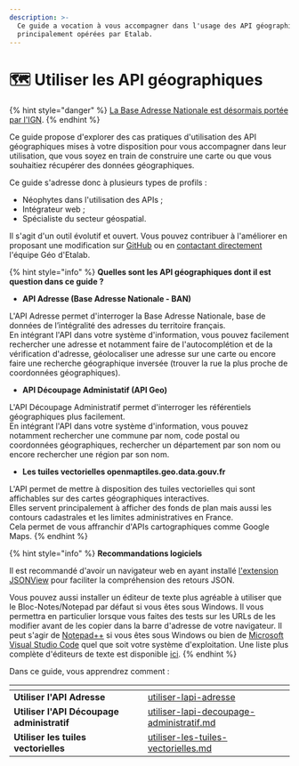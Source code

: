 ```yaml
---
description: >-
  Ce guide a vocation à vous accompagner dans l'usage des API géographiques
  principalement opérées par Etalab.
---
```


# 🗺 Utiliser les API géographiques

{% hint style="danger" %}
[La Base Adresse Nationale est désormais portée par l'IGN](https://www.numerique.gouv.fr/espace-presse/la-base-adresse-nationale-ban-franchit-de-nouvelles-etapes-en-poursuivant-son-action-au-sein-de-lign/).&#x20;
{% endhint %}

Ce guide propose d'explorer des cas pratiques d'utilisation des API géographiques mises à votre disposition pour vous accompagner dans leur utilisation, que vous soyez en train de construire une carte ou que vous souhaitiez récupérer des données géographiques.

Ce guide s'adresse donc à plusieurs types de profils :

* Néophytes dans l'utilisation des APIs ;
* Intégrateur web ;&#x20;
* Spécialiste du secteur géospatial.&#x20;

Il s'agit d'un outil évolutif et ouvert. Vous pouvez contribuer à l'améliorer en proposant une modification sur [GitHub](https://github.com/etalab/guides.etalab.gouv.fr/edit/master/apis-geo/) ou en [contactant directement](mailto:geo@data.gouv.fr) l'équipe Géo d'Etalab.&#x20;

{% hint style="info" %}
**Quelles sont les API géographiques dont il est question dans ce guide ?**&#x20;

* **API Adresse (Base Adresse Nationale - BAN)**

L'API Adresse permet d'interroger la Base Adresse Nationale, base de données de l’intégralité des adresses du territoire français. \
En intégrant l'API dans votre système d'information, vous pouvez facilement rechercher une adresse et notamment faire de l'autocomplétion et de la vérification d'adresse,  géolocaliser une adresse sur une carte ou encore faire une recherche géographique inversée (trouver la rue la plus proche de coordonnées géographiques).

* **API Découpage Administatif (API Geo)**

L'API Découpage Administratif permet d'interroger les référentiels géographiques plus facilement. \
En intégrant l'API dans votre système d'information, vous pouvez notamment rechercher une commune par nom, code postal ou coordonnées géographiques, rechercher un département par son nom ou encore rechercher une région par son nom.&#x20;

* **Les tuiles vectorielles openmaptiles.geo.data.gouv.fr**

L'API permet de mettre à disposition des tuiles vectorielles qui sont affichables sur des cartes géographiques interactives. \
Elles servent principalement à afficher des fonds de plan mais aussi les contours cadastrales et les limites administratives en France. \
Cela permet de vous affranchir d'APIs cartographiques comme Google Maps.
{% endhint %}

{% hint style="info" %}
**Recommandations logiciels**

Il est recommandé d'avoir un navigateur web en ayant installé [l'extension JSONView](https://jsonview.com/) pour faciliter la compréhension des retours JSON.

Vous pouvez aussi installer un éditeur de texte plus agréable à utiliser que le Bloc-Notes/Notepad par défaut si vous êtes sous Windows. Il vous permettra en particulier lorsque vous faites des tests sur les URLs de les modifier avant de les copier dans la barre d'adresse de votre navigateur. Il peut s'agir de [Notepad++](https://notepad-plus-plus.org/downloads/) si vous êtes sous Windows ou bien de [Microsoft Visual Studio Code](https://code.visualstudio.com/) quel que soit votre système d'exploitation. Une liste plus complète d'éditeurs de texte est disponible [ici](https://fr.wikipedia.org/wiki/%C3%89diteur\_de\_texte#%C3%89diteurs\_de\_texte\_couramment\_utilis%C3%A9s).&#x20;
{% endhint %}

Dans ce guide, vous apprendrez comment :&#x20;

<table data-card-size="large" data-view="cards"><thead><tr><th></th><th data-hidden data-card-target data-type="content-ref"></th></tr></thead><tbody><tr><td><strong>Utiliser l'API Adresse</strong> </td><td><a href="utiliser-lapi-adresse/">utiliser-lapi-adresse</a></td></tr><tr><td><strong>Utiliser l'API Découpage administratif</strong></td><td><a href="utiliser-lapi-decoupage-administratif.md">utiliser-lapi-decoupage-administratif.md</a></td></tr><tr><td><strong>Utiliser les tuiles vectorielles</strong></td><td><a href="utiliser-les-tuiles-vectorielles.md">utiliser-les-tuiles-vectorielles.md</a></td></tr></tbody></table>
